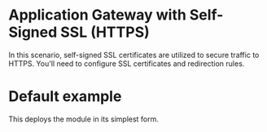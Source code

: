 # Application Gateway with Self-Signed SSL (HTTPS)
In this scenario, self-signed SSL certificates are utilized to secure traffic to HTTPS. You'll need to configure SSL certificates and redirection rules.

# Default example

This deploys the module in its simplest form.
